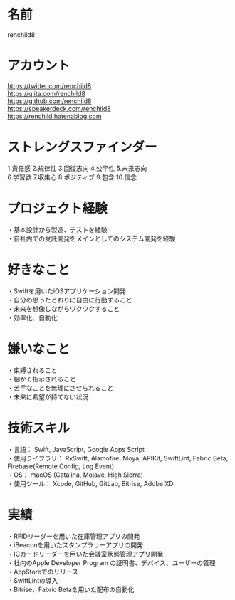 # 名前
renchild8


# アカウント
https://twitter.com/renchild8  
https://qiita.com/renchild8  
https://github.com/renchild8  
https://speakerdeck.com/renchild8  
https://renchild.hatenablog.com  


# ストレングスファインダー
1.責任感 2.規律性 3.回復志向 4.公平性 5.未来志向  
6.学習欲 7.収集心 8.ポジティブ 9.包含 10.信念  


# プロジェクト経験
・基本設計から製造、テストを経験  
・自社内での受託開発をメインとしてのシステム開発を経験  


# 好きなこと
・Swiftを用いたiOSアプリケーション開発  
・自分の思ったとおりに自由に行動すること  
・未来を想像しながらワクワクすること  
・効率化、自動化  


# 嫌いなこと
・束縛されること  
・細かく指示されること  
・苦手なことを無理にさせられること  
・未来に希望が持てない状況  


# 技術スキル
・言語： Swift, JavaScript, Google Apps Script  
・使用ライブラリ： RxSwift, Alamofire, Moya, APIKit, SwiftLint, Fabric Beta, Firebase(Remote Config, Log Event)  
・OS： macOS (Catalina, Mojave, High Sierra)  
・使用ツール： Xcode, GitHub, GitLab, Bitrise, Adobe XD  


# 実績
・RFIDリーダーを用いた在庫管理アプリの開発  
・iBeaconを用いたスタンプラリーアプリの開発  
・ICカードリーダーを用いた会議室状態管理アプリ開発  
・社内のApple Developer Program の証明書、デバイス、ユーザーの管理  
・AppStoreでのリリース  
・SwiftLintの導入  
・Bitrise、Fabric Betaを用いた配布の自動化  
